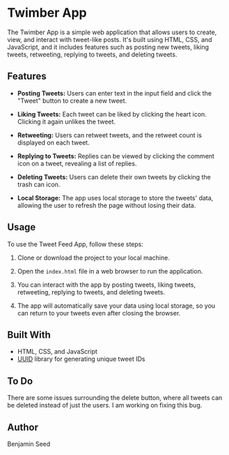 # Twimber App

The Twimber App is a simple web application that allows users to create, view, and interact with tweet-like posts. It's built using HTML, CSS, and JavaScript, and it includes features such as posting new tweets, liking tweets, retweeting, replying to tweets, and deleting tweets.

## Features

- **Posting Tweets:** Users can enter text in the input field and click the "Tweet" button to create a new tweet.

- **Liking Tweets:** Each tweet can be liked by clicking the heart icon. Clicking it again unlikes the tweet.

- **Retweeting:** Users can retweet tweets, and the retweet count is displayed on each tweet.

- **Replying to Tweets:** Replies can be viewed by clicking the comment icon on a tweet, revealing a list of replies.

- **Deleting Tweets:** Users can delete their own tweets by clicking the trash can icon.

- **Local Storage:** The app uses local storage to store the tweets' data, allowing the user to refresh the page without losing their data.

## Usage

To use the Tweet Feed App, follow these steps:

1. Clone or download the project to your local machine.

2. Open the `index.html` file in a web browser to run the application.

3. You can interact with the app by posting tweets, liking tweets, retweeting, replying to tweets, and deleting tweets.

4. The app will automatically save your data using local storage, so you can return to your tweets even after closing the browser.

## Built With

- HTML, CSS, and JavaScript
- [UUID](https://github.com/uuidjs/uuid) library for generating unique tweet IDs

## To Do

There are some issues surrounding the delete button, where all tweets can be deleted instead of just the users. I am working on fixing this bug.

## Author

Benjamin Seed

